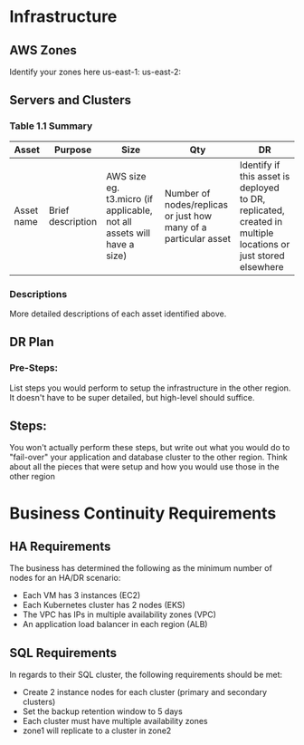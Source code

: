 # Infrastructure

## AWS Zones
Identify your zones here
us-east-1:
us-east-2:

## Servers and Clusters


### Table 1.1 Summary
| Asset      | Purpose           | Size                                                                   | Qty                                                             | DR                                                                                                           |
|------------|-------------------|------------------------------------------------------------------------|-----------------------------------------------------------------|--------------------------------------------------------------------------------------------------------------|
| Asset name | Brief description | AWS size eg. t3.micro (if applicable, not all assets will have a size) | Number of nodes/replicas or just how many of a particular asset | Identify if this asset is deployed to DR, replicated, created in multiple locations or just stored elsewhere |

### Descriptions
More detailed descriptions of each asset identified above.

## DR Plan
### Pre-Steps:
List steps you would perform to setup the infrastructure in the other region. It doesn't have to be super detailed, but high-level should suffice.

## Steps:
You won't actually perform these steps, but write out what you would do to "fail-over" your application and database cluster to the other region. Think about all the pieces that were setup and how you would use those in the other region



 # Business Continuity Requirements
 ## HA Requirements
 The business has determined the following as the minimum number of nodes for an HA/DR scenario:
- Each VM has 3 instances (EC2)
- Each Kubernetes cluster has 2 nodes (EKS)
- The VPC has IPs in multiple availability zones (VPC)
- An application load balancer in each region (ALB)

## SQL Requirements
In regards to their SQL cluster, the following requirements should be met:
- Create 2 instance nodes for each cluster (primary and secondary clusters)
- Set the backup retention window to 5 days
- Each cluster must have multiple availability zones
- zone1 will replicate to a cluster in zone2
